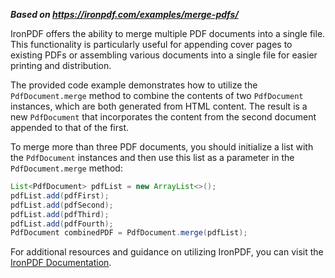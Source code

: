 ***Based on <https://ironpdf.com/examples/merge-pdfs/>***

IronPDF offers the ability to merge multiple PDF documents into a single file. This functionality is particularly useful for appending cover pages to existing PDFs or assembling various documents into a single file for easier printing and distribution.

The provided code example demonstrates how to utilize the `PdfDocument.merge` method to combine the contents of two `PdfDocument` instances, which are both generated from HTML content. The result is a new `PdfDocument` that incorporates the content from the second document appended to that of the first.

To merge more than three PDF documents, you should initialize a list with the `PdfDocument` instances and then use this list as a parameter in the `PdfDocument.merge` method:

```java
List<PdfDocument> pdfList = new ArrayList<>();
pdfList.add(pdfFirst);
pdfList.add(pdfSecond);
pdfList.add(pdfThird);
pdfList.add(pdfFourth);
PdfDocument combinedPDF = PdfDocument.merge(pdfList);
```

For additional resources and guidance on utilizing IronPDF, you can visit the [IronPDF Documentation](https://ironpdf.com/docs/).